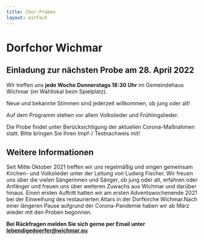 ```yaml
---
title: Chor-Proben
layout: einfach
---
```


# Dorfchor Wichmar

## Einladung zur nächsten Probe am 28. April 2022

Wir treffen uns **jede Woche Donnerstags 18:30 Uhr** im Gemeindehaus Wichmar (im Wahllokal beim Spielplatz).

Neue und bekannte Stimmen sind jederzeit willkommen, ob jung oder alt!

Auf dem Programm stehen vor allem Volkslieder und Frühlingslieder.

Die Probe findet unter Berücksichtigung der aktuellen Corona-Maßnahmen statt. Bitte bringen Sie Ihren Impf-/ Testnachweis mit!



## Weitere Informationen

Seit Mitte Oktober 2021 treffen wir uns regelmäßig und singen gemeinsam Kirchen- und Volkslieder unter der Leitung von Ludwig Fischer.
Wir freuen uns über die vielen Sängerinnen und Sänger, ob jung oder alt, erfahren oder Anfänger und freuen uns über weiteren Zuwachs aus Wichmar und darüber hinaus. 
Einen ersten Auftritt hatten wir am ersten Adventswochenende 2021 bei der Einweihung des restaurierten Altars in der Dorfkirche Wichmar.Nach einer längeren Pause aufgrund der Corona-Pandemie haben wir ab März wieder mit den  Proben begonnen.


**Bei Rückfragen melden Sie sich gerne per Email unter lebendigedoerfer@wichmar.eu**
